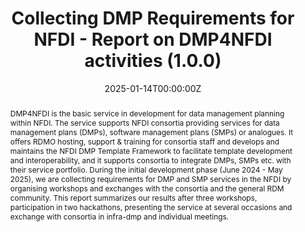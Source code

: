 ---
title: "Collecting DMP Requirements for NFDI - Report on DMP4NFDI activities (1.0.0)"
draft: false

authors:
  - "Windeck, J."
  - "Gonzalez Ocanto, M."
  - "Diederichs, K."
  - "Schönau, S."
  - "Wallace, D."

author_notes: []

# Erscheinungsdatum der Publikation:
date: "2025-01-14T00:00:00Z"

# Steuert, ab wann die Seite veröffentlicht wird
publishDate: "2025-01-01T00:00:00Z"

doi: "10.5281/zenodo.14643349"

# Typ "report" passt, da es ein Report ist. 
publication_types: ["report"]
publication: "Zenodo"
publication_short: "Report"

abstract: >
  DMP4NFDI is the basic service in development for data management planning 
  within NFDI. The service supports NFDI consortia providing services for 
  data management plans (DMPs), software management plans (SMPs) or analogues. 
  It offers RDMO hosting, support & training for consortia staff and develops 
  and maintains the NFDI DMP Template Framework to facilitate template development 
  and interoperability, and it supports consortia to integrate DMPs, SMPs etc. 
  with their service portfolio.

  During the initial development phase (June 2024 - May 2025), we are collecting 
  requirements for DMP and SMP services in the NFDI by organising workshops and 
  exchanges with the consortia and the general RDM community. This report summarizes 
  our results after three workshops, participation in two hackathons, presenting 
  the service at several occasions and exchange with consortia in infra-dmp and 
  individual meetings.

summary: "Report on collecting DMP requirements within the NFDI."

tags: ["DMP4NFDI", "NFDI", "Report", "DMP/SMP Requirements"]

featured: true

url_pdf: "https://doi.org/10.5281/zenodo.14643348"
url_code: ""
url_dataset: ""
url_poster: ""
url_project: ""
url_slides: ""
url_source: ""
url_video: ""

# Optional Preview Image
image:
  caption: "Preview Image"
  focal_point: ""
  preview_only: false

projects:
  - example

# Optional if slides deck
slides: ""
---